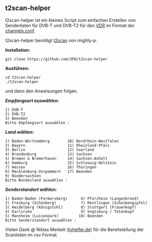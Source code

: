 ## **t2scan-helper**

t2scan-helper ist ein kleines Script zum einfachen Erstellen von Senderlisten für DVB-T und DVB-T2 für den [VDR](http://www.tvdr.de/) im Format der [channels.conf](http://vdr-wiki.de/wiki/index.php/Channels.conf).

t2scan-helper benötigt [t2scan](https://github.com/mighty-p/t2scan) von mighty-p.

**Installation:**

    git clone https://github.com/3PO/t2scan-helper

**Ausführen:**

    cd t2scan-helper
    ./t2scan-helper
   und dann den Anweisungen folgen.

***Empfangsart auswählen:***

    1) DVB-T
    2) DVB-T2
    3) Beenden
    Bitte Empfangsart auswählen :

***Land wählen:***

    1) Baden-Württemberg        10) Nordrhein-Westfalen
    2) Bayern                   11) Rheinland-Pfalz
    3) Berlin                   12) Saarland
    4) Brandenburg              13) Sachsen
    5) Bremen & Bremerhaven     14) Sachsen-Anhalt
    6) Hamburg                  15) Schleswig-Holstein
    7) Hessen                   16) Thüringen
    8) Mecklenburg-Vorpommern   17) Beenden
    9) Niedersachsen
    Bitte Bundesland auswählen :

***Senderstandort wählen:***

    1) Baden-Baden (Fermersberg)      6) Pforzheim (Langenbrand)
    2) Freiburg (Schönberg)           7) Reutlingen (Scheibengipfel)
    3) Heidelberg (Königstuhl)        8) Stuttgart (Frauenkopf)
    4) Karlsruhe                      9) Vogtsburg / Totenkopf
    5) Mannheim (Luisenpark)         10) Beenden
    Bitte Senderstandort auswählen :




Vielen Dank @ Niklas Merkelt ([tvhelfer.de](https://tvhelfer.de/)) für die Bereitstellung der Scanlisten im csv Format.

